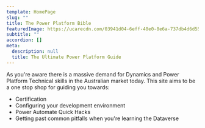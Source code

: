 ```yaml
---
template: HomePage
slug: ""
title: The Power Platform Bible
featuredImage: https://ucarecdn.com/03941d04-6eff-40e0-8e6a-737db4d6d555/
subtitle: ""
accordion: []
meta:
  description: null
  title: The Ultimate Power Platform Guide
---
```

As you're aware there is a massive demand for Dynamics and Power Platform Technical skills in the Australian market today. This site aims to be a one stop shop for guiding you towards: 

* Certification
* Configuring your development environment
* Power Automate Quick Hacks
* Getting past common pitfalls when you're learning the Dataverse